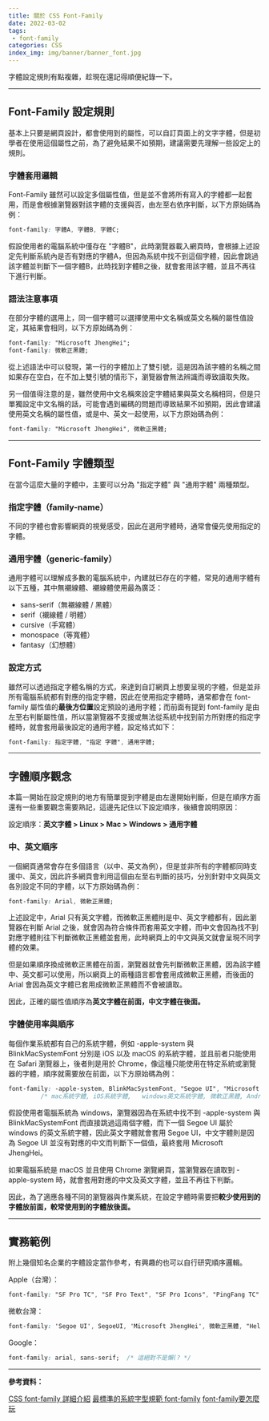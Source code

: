 ```yaml
---
title: 關於 CSS Font-Family
date: 2022-03-02
tags:
 - font-family
categories: CSS
index_img: img/banner/banner_font.jpg
---
```


字體設定規則有點複雜，趁現在還記得順便紀錄一下。

<!--more-->

---

## Font-Family 設定規則

基本上只要是網頁設計，都會使用到的屬性，可以自訂頁面上的文字字體，但是初學者在使用這個屬性之前，為了避免結果不如預期，建議需要先理解一些設定上的規則。

### 字體套用邏輯

Font-Family 雖然可以設定多個屬性值，但是並不會將所有寫入的字體都一起套用，而是會根據瀏覽器對該字體的支援與否，由左至右依序判斷，以下方原始碼為例：

```css
font-family: 字體A, 字體B, 字體C;
```

假設使用者的電腦系統中僅存在 "字體B"，此時瀏覽器載入網頁時，會根據上述設定先判斷系統內是否有對應的字體A，但因為系統中找不到這個字體，因此會跳過該字體並判斷下一個字體B，此時找到字體B之後，就會套用該字體，並且不再往下進行判斷。

### 語法注意事項

在部分字體的選用上，同一個字體可以選擇使用中文名稱或英文名稱的屬性值設定，其結果會相同，以下方原始碼為例：

```css
font-family: "Microsoft JhengHei";
font-family: 微軟正黑體;
```

從上述語法中可以發現，第一行的字體加上了雙引號，這是因為該字體的名稱之間如果存在空白，在不加上雙引號的情形下，瀏覽器會無法辨識而導致讀取失敗。

另一個值得注意的是，雖然使用中文名稱來設定字體結果與英文名稱相同，但是只單獨設定中文名稱的話，可能會遇到編碼的問題而導致結果不如預期，因此會建議使用英文名稱的屬性值，或是中、英文一起使用，以下方原始碼為例：

```css
font-family: "Microsoft JhengHei", 微軟正黑體;
```

---

## Font-Family 字體類型

在當今這麼大量的字體中，主要可以分為 "指定字體" 與 "通用字體" 兩種類型。

### 指定字體（family-name）

不同的字體也會影響網頁的視覺感受，因此在選用字體時，通常會優先使用指定的字體。

### 通用字體（generic-family）

通用字體可以理解成多數的電腦系統中，內建就已存在的字體，常見的通用字體有以下五種，其中無襯線體、襯線體使用最為廣泛：

- sans-serif（無襯線體 / 黑體）
- serif（襯線體 / 明體）
- cursive（手寫體）
- monospace（等寬體）
- fantasy（幻想體）

### 設定方式

雖然可以透過指定字體名稱的方式，來達到自訂網頁上想要呈現的字體，但是並非所有電腦系統都有對應的指定字體，因此在使用指定字體時，通常都會在 font-family 屬性值的**最後方位置**設定預設的通用字體；而前面有提到 font-family 是由左至右判斷屬性值，所以當瀏覽器不支援或無法從系統中找到前方所對應的指定字體時，就會套用最後設定的通用字體，設定格式如下：

```css
font-family: 指定字體, "指定 字體", 通用字體;
```



---

## 字體順序觀念

本篇一開始在設定規則的地方有簡單提到字體是由左邊開始判斷，但是在順序方面還有一些重要觀念需要熟記，這邊先記住以下設定順序，後續會說明原因：

設定順序：**英文字體 > Linux > Mac > Windows > 通用字體**
<!-- 這部分一直沒有比較好的解釋 -->



### 中、英文順序

一個網頁通常會存在多個語言（以中、英文為例），但是並非所有的字體都同時支援中、英文，因此許多網頁會利用這個由左至右判斷的技巧，分別針對中文與英文各別設定不同的字體，以下方原始碼為例：

```css
font-family: Arial, 微軟正黑體;
```

上述設定中，Arial 只有英文字體，而微軟正黑體則是中、英文字體都有，因此瀏覽器在判斷 Arial 之後，就會因為符合條件而套用英文字體，而中文會因為找不到對應字體則往下判斷微軟正黑體並套用，此時網頁上的中文與英文就會呈現不同字體的效果。

但是如果順序換成微軟正黑體在前面，瀏覽器就會先判斷微軟正黑體，因為該字體中、英文都可以使用，所以網頁上的兩種語言都會套用成微軟正黑體，而後面的 Arial 會因為英文字體已套用成微軟正黑體而不會被讀取。

因此，正確的屬性值順序為**英文字體在前面，中文字體在後面。**

### 字體使用率與順序

每個作業系統都有自己的系統字體，例如 -apple-system 與 BlinkMacSystemFont 分別是 iOS 以及 macOS 的系統字體，並且前者只能使用在 Safari 瀏覽器上，後者則是用於 Chrome，像這種只能使用在特定系統或瀏覽器的字體，順序就需要放在前面，以下方原始碼為例：

```css
font-family: -apple-system, BlinkMacSystemFont, "Segoe UI", "Microsoft JhengHei", Roboto, "Helvetica Neue", Arial, sans-serif;
	     /* mac系統字體, iOS系統字體,	windows英文系統字體, 微軟正黑體, Android系統字體, iOS系統字體, 通用字體, 通用字體 */
```

假設使用者電腦系統為 windows，瀏覽器因為在系統中找不到 -apple-system 與 BlinkMacSystemFont 而直接跳過這兩個字體，而下一個 Segoe UI 屬於 windows 的英文系統字體，因此英文字體就會套用 Segoe UI，中文字體則是因為 Segoe UI 並沒有對應的中文而判斷下一個值，最終套用 Microsoft JhengHei。

如果電腦系統是 macOS 並且使用 Chrome 瀏覽網頁，當瀏覽器在讀取到 -apple-system 時，就會套用對應的中文及英文字體，並且不再往下判斷。

因此，為了適應各種不同的瀏覽器與作業系統，在設定字體時需要把**較少使用到的字體放前面，較常使用到的字體放後面。**

---

## 實務範例

附上幾個知名企業的字體設定當作參考，有興趣的也可以自行研究順序邏輯。

Apple（台灣）：

```css
font-family: "SF Pro TC", "SF Pro Text", "SF Pro Icons", "PingFang TC", "Helvetica Neue", "Helvetica", "Arial", sans-serif;
```

微軟台灣：

```css
font-family: 'Segoe UI', SegoeUI, 'Microsoft JhengHei', 微軟正黑體, "Helvetica Neue", Helvetica, Arial, sans-serif;
```

Google：

```css
font-family: arial, sans-serif;  /* 這絕對不是懶(? */
```

---

**參考資料：**

[CSS font-family 詳細介紹](https://www.oxxostudio.tw/articles/201811/css-font-family.html)
[最標準的系統字型規範 font-family](https://codertw.com/%E5%89%8D%E7%AB%AF%E9%96%8B%E7%99%BC/180456/#outline__1_2_1)
[font-family要怎麼玩](https://www.casper.tw/css/2014/01/01/font-family/)
